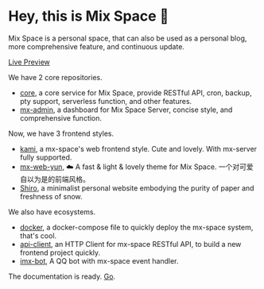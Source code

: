 # Hey, this is Mix Space 👋

Mix Space is a personal space, that can also be used as a personal blog, more comprehensive feature, and continuous update.

[Live Preview](https://innei.ren)

We have 2 core repositories.

- [core](https://github.com/mx-space/mx-server), a core service for Mix Space, provide RESTful API, cron, backup, pty support, serverless function, and other features.
- [mx-admin](https://github.com/mx-space/mx-admin), a dashboard for Mix Space Server, concise style, and comprehensive function.

Now, we have 3 frontend styles.

- [kami](https://github.com/mx-space/kami), a mx-space's web frontend style. Cute and lovely. With mx-server fully supported.
- [mx-web-yun](https://github.com/mx-space/mx-web-yun), ☁️ A fast & light & lovely theme for Mix Space. 一个对可爱自以为是的前端风格。
- [Shiro](https://github.com/Innei/Shiro), a minimalist personal website embodying the purity of paper and freshness of snow.

We also have ecosystems.

- [docker](https://github.com/mx-space/docker), a docker-compose file to quickly deploy the mx-space system, that's cool.
- [api-client](https://github.com/mx-space/core/blob/master/packages/api-client), an HTTP Client for mx-space RESTful API, to build a new frontend project quickly.
- [imx-bot](https://github.com/Innei/imx-bot), A QQ bot with mx-space event handler.

The documentation is ready. [Go](https://github.com/mx-space/docs).
